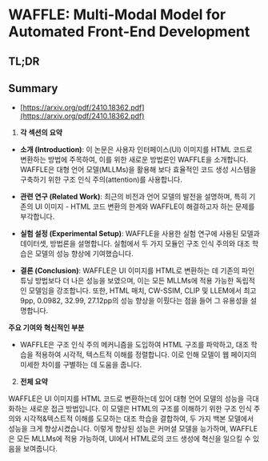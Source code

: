 # WAFFLE: Multi-Modal Model for Automated Front-End Development
## TL;DR
## Summary
- [https://arxiv.org/pdf/2410.18362.pdf](https://arxiv.org/pdf/2410.18362.pdf)

1. **각 섹션의 요약**

- **소개 (Introduction)**: 이 논문은 사용자 인터페이스(UI) 이미지를 HTML 코드로 변환하는 방법에 주목하여, 이를 위한 새로운 방법론인 WAFFLE을 소개합니다. WAFFLE은 대형 언어 모델(MLLMs)을 활용해 보다 효율적인 코드 생성 시스템을 구축하기 위한 구조 인식 주의(attention)를 사용합니다.

- **관련 연구 (Related Work)**: 최근의 비전과 언어 모델의 발전을 설명하며, 특히 기존의 UI 이미지 - HTML 코드 변환의 한계와 WAFFLE이 해결하고자 하는 문제를 부각합니다.

- **실험 설정 (Experimental Setup)**: WAFFLE을 사용한 실험 연구에 사용된 모델과 데이터셋, 방법론을 설명합니다. 실험에서 두 가지 모듈인 구조 인식 주의와 대조 학습은 모델의 성능 향상에 기여했습니다.

- **결론 (Conclusion)**: WAFFLE은 UI 이미지를 HTML로 변환하는 데 기존의 파인튜닝 방법보다 더 나은 성능을 보였으며, 이는 모든 MLLMs에 적용 가능한 독립적인 모델임을 강조합니다. 또한, HTML 매치, CW-SSIM, CLIP 및 LLEM에서 최고 9pp, 0.0982, 32.99, 27.12pp의 성능 향상을 이뤘다는 점을 들어 그 유용성을 설명합니다.

**주요 기여와 혁신적인 부분**
- WAFFLE은 구조 인식 주의 메커니즘을 도입하여 HTML 구조를 파악하고, 대조 학습을 적용하여 시각적, 텍스트적 이해를 정렬합니다. 이로 인해 모델이 웹 페이지의 미세한 차이를 구별하는 데 도움을 줍니다.

2. **전체 요약**

WAFFLE은 UI 이미지를 HTML 코드로 변환하는데 있어 대형 언어 모델의 성능을 극대화하는 새로운 접근 방법입니다. 이 모델은 HTML의 구조를 이해하기 위한 구조 인식 주의와 시각적&텍스트적 이해를 도모하는 대조 학습을 결합하여, 두 가지 백본 모델에서 성능을 크게 향상시켰습니다. 이렇게 향상된 성능은 커머셜 모델을 능가하며, WAFFLE은 모든 MLLMs에 적용 가능하여, UI에서 HTML로의 코드 생성에 혁신을 일으킬 수 있음을 보여줍니다.